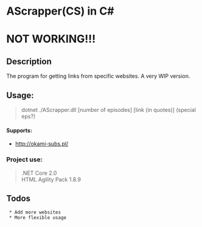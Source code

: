 # AScrapper(CS) in C#

# NOT WORKING!!!

## Description
The program for getting links from specific websites. A very WIP version.

## Usage:
> dotnet ./AScrapper.dll [number of episodes] [link (in quotes)] 
(special eps?)

#### Supports:

 * http://okami-subs.pl/


### Project use: 

>.NET Core 2.0  
> HTML Agility Pack 1.8.9


## Todos

     * Add more websites
     * More flexible usage
